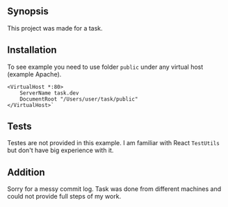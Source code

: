 ## Synopsis

This project was made for a task.


## Installation

To see example you need to use folder `public` under any virtual host (example Apache).

    <VirtualHost *:80>
        ServerName task.dev
        DocumentRoot "/Users/user/task/public"
    </VirtualHost>`


## Tests

Testes are not provided in this example. I am familiar with React `TestUtils` but don't have big experience with it.

## Addition

Sorry for a messy commit log. Task was done from different machines and could not provide full steps of my work.
